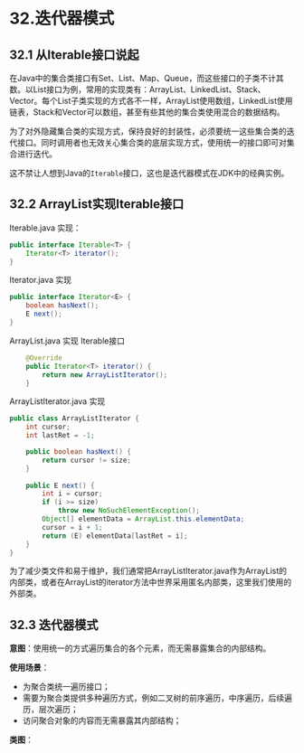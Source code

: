 # 32.迭代器模式

## 32.1 从Iterable接口说起

  在Java中的集合类接口有Set、List、Map、Queue，而这些接口的子类不计其数。以List接口为例，常用的实现类有：ArrayList、LinkedList、Stack、Vector。每个List子类实现的方式各不一样，ArrayList使用数组，LinkedList使用链表，Stack和Vector可以数组，甚至有些其他的集合类使用混合的数据结构。

  为了对外隐藏集合类的实现方式，保持良好的封装性，必须要统一这些集合类的迭代接口。同时调用者也无效关心集合类的底层实现方式，使用统一的接口即可对集合进行迭代。
  
  这不禁让人想到Java的`Iterable`接口，这也是迭代器模式在JDK中的经典实例。

## 32.2 ArrayList实现Iterable接口

Iterable.java 实现：
```Java
public interface Iterable<T> {
    Iterator<T> iterator();
}
```
Iterator.java 实现
```Java
public interface Iterator<E> {
	boolean hasNext();
	E next();
}
```
ArrayList.java 实现 Iterable接口
```Java
	@Override
	public Iterator<T> iterator() {
		return new ArrayListIterator();
	}
```

ArrayListIterator.java 实现
```Java 
public class ArrayListIterator {
	int cursor;
	int lastRet = -1; 

	public boolean hasNext() {
	    return cursor != size;
	}
	
	public E next() {
	    int i = cursor;
	    if (i >= size)
	        throw new NoSuchElementException();
	    Object[] elementData = ArrayList.this.elementData;
	    cursor = i + 1;
	    return (E) elementData[lastRet = i];
	}
}
```

为了减少类文件和易于维护，我们通常把ArrayListIterator.java作为ArrayList的内部类，或者在ArrayList的iterator方法中世界采用匿名内部类，这里我们使用的外部类。

## 32.3 迭代器模式

**意图**：使用统一的方式遍历集合的各个元素，而无需暴露集合的内部结构。

**使用场景**：

* 为聚合类统一遍历接口；
* 需要为聚合类提供多种遍历方式，例如二叉树的前序遍历，中序遍历，后续遍历，层次遍历；
* 访问聚合对象的内容而无需暴露其内部结构；
	
**类图**：
